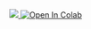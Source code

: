 <a href="https://universe.roboflow.com/dreamfalls/ml-project-mwqxv">
    <img src="https://app.roboflow.com/images/download-dataset-badge.svg"></img>
</a>
 <a href="https://colab.research.google.com/github/Dream-Falls/Lathe_Machine/blob/main/Source_Code.ipynb" target="_parent\"><img src="https://colab.research.google.com/assets/colab-badge.svg" alt="Open In Colab"/></a>
